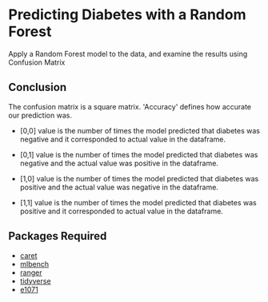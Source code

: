 # Predicting Diabetes with a Random Forest 
Apply a Random Forest model to the data, and examine the results using Confusion Matrix

## Conclusion
The confusion matrix is a square matrix. 'Accuracy' defines how accurate our prediction was.

* [0,0] value is the number of times the model predicted that diabetes was negative and it corresponded to actual value in the dataframe.

* [0,1] value is the number of times the model predicted that diabetes was negative and the actual value was positive in the dataframe.

* [1,0] value is the number of times the model predicted that diabetes was positive and the actual value was negative in the dataframe.

* [1,1] value is the number of times the model predicted that diabetes was positive and it corresponded to actual value in the dataframe.

## Packages Required
* [caret](https://cran.r-project.org/web/packages/caret/caret.pdf)
* [mlbench](https://cran.r-project.org/web/packages/mlbench/mlbench.pdf)
* [ranger](https://cran.r-project.org/web/packages/ranger/ranger.pdf)
* [tidyverse](https://www.tidyverse.org/packages/)
* [e1071](https://cran.r-project.org/web/packages/e1071/index.html)